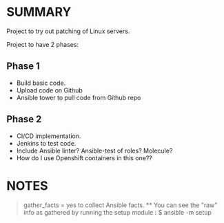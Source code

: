SUMMARY
=======
Project to try out patching of Linux servers.

Project to have 2 phases:

Phase 1
--------
- Build basic code.
- Upload code on Github
- Ansible tower to pull code from Github repo

Phase 2
-------
- CI/CD implementation.
- Jenkins to test code.
- Include Ansible linter? Ansible-test of roles? Molecule?
- How do I use Openshift containers in this one??


NOTES
=====
> gather_facts = yes to collect Ansible facts.
** You can see the "raw" info as gathered by running the setup module : $ ansible <hostname> -m setup